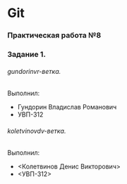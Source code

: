 # Git
### Практическая работа №8
### Задание 1.

###### gundorinvr-ветка. 

Выполнил:
* Гундорин Владислав Романович
* УВП-312

###### koletvinovdv-ветка. 

Выполнил:
* <Колетвинов Денис Викторович>
* <УВП-312>

